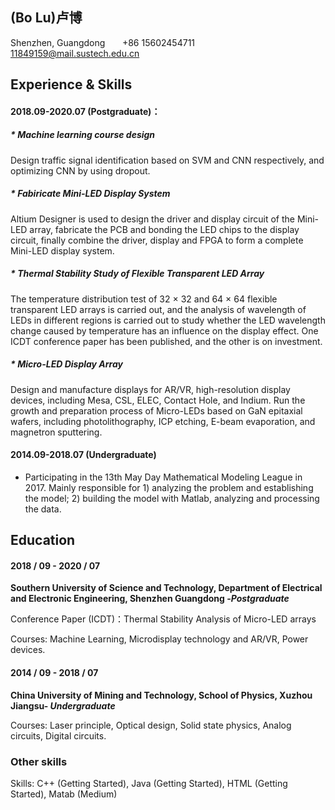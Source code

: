 ## (Bo Lu)卢博

Shenzhen, Guangdong   &nbsp;&nbsp;&nbsp;&nbsp;&nbsp;  +86 15602454711 &nbsp;&nbsp;&nbsp;&nbsp;&nbsp; 11849159@mail.sustech.edu.cn

## Experience & Skills

#### 2018.09-2020.07 (Postgraduate)：

##### * Machine learning course design
Design traffic signal identification based on SVM and CNN respectively, and optimizing CNN by using dropout.

##### * Fabiricate Mini-LED Display System
Altium Designer is used  to design the driver and display circuit of the Mini-LED array, fabricate the PCB and bonding the LED chips to the display circuit, finally combine the driver, display and FPGA to form a complete Mini-LED display system.

##### * Thermal Stability Study of Flexible Transparent LED Array
The temperature distribution test of 32 &times; 32 and 64 &times; 64 flexible transparent LED arrays is carried out, and the analysis of wavelength of LEDs in different regions is carried out to study whether the LED wavelength change caused by temperature has an influence on the display effect. One ICDT conference paper has been published, and the other is on investment.

##### * Micro-LED Display Array
Design and manufacture displays for AR/VR, high-resolution display devices, including Mesa, CSL, ELEC, Contact Hole, and Indium. Run the growth and preparation process of Micro-LEDs  based on GaN epitaxial wafers, including photolithography, ICP etching, E-beam evaporation, and magnetron sputtering.


#### 2014.09-2018.07 (Undergraduate)
* Participating in the 13th May Day Mathematical Modeling League in 2017. Mainly responsible for 1) analyzing the problem and establishing the model; 2) building the model with Matlab, analyzing and processing the data.

## Education

#### 2018 / 09  - 2020 / 07
**Southern University of Science and Technology, Department of Electrical and Electronic Engineering, Shenzhen Guangdong -*Postgraduate***

Conference Paper (ICDT)：Thermal Stability Analysis of Micro-LED arrays

Courses: Machine Learning, Microdisplay technology and AR/VR, Power devices.

#### 2014 / 09  - 2018 / 07
**China University of Mining and Technology, School of Physics, Xuzhou Jiangsu- *Undergraduate***

Courses: Laser principle, Optical design, Solid state physics, Analog circuits, Digital circuits.


### Other skills
Skills: C++ (Getting Started), Java (Getting Started), HTML (Getting Started), Matab (Medium)
